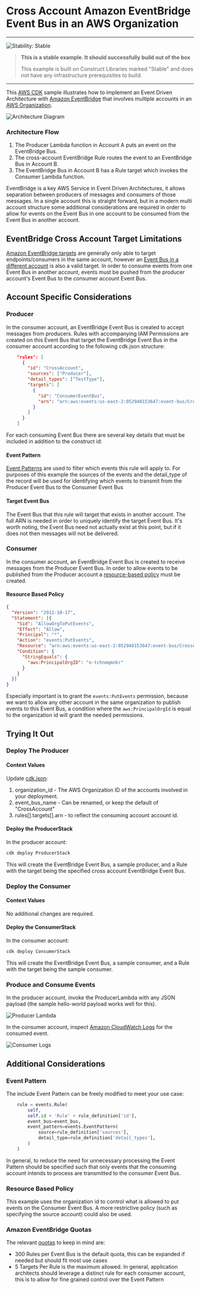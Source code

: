 # Cross Account Amazon EventBridge Event Bus in an AWS Organization

<!--BEGIN STABILITY BANNER-->
---

![Stability: Stable](https://img.shields.io/badge/stability-Stable-success.svg?style=for-the-badge)

> **This is a stable example. It should successfully build out of the box**
>
> This example is built on Construct Libraries marked "Stable" and does not have any infrastructure prerequisites to build.
---
<!--END STABILITY BANNER-->

This [AWS CDK](https://aws.amazon.com/cdk/) sample illustrates how to implement an Event Driven Architecture with [Amazon EventBridge](https://aws.amazon.com/eventbridge/) that involves multiple accounts in an [AWS Organization](https://aws.amazon.com/organizations/).

![Architecture Diagram](images/architecture_diagram.png)

### Architecture Flow
1. The Producer Lambda function in Account A puts an event on the EventBridge Bus.
1. The cross-account EventBridge Rule routes the event to an EventBridge Bus in Account B.
1. The EventBridge Bus in Account B has a Rule target which invokes the Consumer Lambda function.

EventBridge is a key AWS Service in Event Driven Architectures, it allows separation between producers of messages and consumers of those messages.  In a single account this is straight forward, but in a modern multi account structure some additional considerations are required in order to allow for events on the Event Bus in one account to be consumed from the Event Bus in another account.

## EventBridge Cross Account Target Limitations

[Amazon EventBridge targets](https://docs.aws.amazon.com/eventbridge/latest/userguide/eb-targets.html) are generally only able to target endpoints/consumers in the same account, however an [Event Bus in a different account](https://docs.aws.amazon.com/eventbridge/latest/userguide/eb-cross-account.html) is also a valid target.  In order to consume events from one Event Bus in another account, events must be pushed from the producer account's Event Bus to the consumer account Event Bus.

## Account Specific Considerations

### Producer

In the consumer account, an EventBridge Event Bus is created to accept messages from producers.  Rules with accompanying IAM Permissions are created on this Event Bus that target the EventBridge Event Bus in the consumer account according to the following cdk.json structure:

```json
    "rules": [
      {
        "id": "CrossAccount",
        "sources": ["Producer"],
        "detail_types": ["TestType"],
        "targets": [
          {
            "id": "ConsumerEventBus",
            "arn": "arn:aws:events:us-east-2:052948153647:event-bus/CrossAccount"
          }
        ]
      }
    ]
```

For each consuming Event Bus there are several key details that must be included in addition to the construct id:

#### Event Pattern

[Event Patterns](https://docs.aws.amazon.com/eventbridge/latest/userguide/eb-event-patterns.html) are used to filter which events this rule will apply to.  For purposes of this example the sources of the events and the detail_type of the record will be used for identifying which events to transmit from the Producer Event Bus to the Consumer Event Bus

#### Target Event Bus

The Event Bus that this rule will target that exists in another account.  The full ARN is needed in order to uniquely identify the target Event Bus.  It's worth noting, the Event Bus need not actually exist at this point, but if it does not then messages will not be delivered.

### Consumer

In the consumer account, an EventBridge Event Bus is created to receive messages from the Producer Event Bus.  In order to allow events to be published from the Producer account a [resource-based policy](https://docs.aws.amazon.com/eventbridge/latest/userguide/eb-use-resource-based.html) must be created.

#### Resource Based Policy

```json
{
  "Version": "2012-10-17",
  "Statement": [{
    "Sid": "AllowOrgToPutEvents",
    "Effect": "Allow",
    "Principal": "*",
    "Action": "events:PutEvents",
    "Resource": "arn:aws:events:us-east-2:052948153647:event-bus/CrossAccount",
    "Condition": {
      "StringEquals": {
        "aws:PrincipalOrgID": "o-tchnmqmnkr"
      }
    }
  }]
}
```

Especially important is to grant the `events:PutEvents` permission, because we want to allow any other account in the same organization to publish events to this Event Bus, a condition where the `aws:PrincipalOrgId` is equal to the organization id will grant the needed permissions.

## Trying It Out

### Deploy The Producer

#### Context Values

Update [cdk.json](./cdk.json):

1. organization_id - The AWS Organization ID of the accounts involved in your deployment.
1. event_bus_name - Can be renamed, or keep the default of "CrossAccount"
2. rules[].targets[].arn - to reflect the consuming account account id.

#### Deploy the ProducerStack

In the producer account:

```sh
cdk deploy ProducerStack
```

This will create the EventBridge Event Bus, a sample producer, and a Rule with the target being the specified cross account EventBridge Event Bus.

### Deploy the Consumer

#### Context Values

No additional changes are required.

#### Deploy the ConsumerStack

In the consumer account:

```sh
cdk deploy ConsumerStack
```

This will create the EventBridge Event Bus, a sample consumer, and a Rule with the target being the sample consumer.

### Produce and Consume Events

In the producer account, invoke the ProducerLambda with any JSON payload (the sample hello-world payload works well for this).

![Producer Lambda](images/producer_lambda.png)

In the consumer account, inspect [Amazon CloudWatch Logs](https://docs.aws.amazon.com/AmazonCloudWatch/latest/logs/WhatIsCloudWatchLogs.html) for the consumed event.

![Consumer Logs](images/consumer_logs.png)

## Additional Considerations

### Event Pattern

The include Event Pattern can be freely modified to meet your use case:

```python
    rule = events.Rule(
        self,
        self.id + 'Rule' + rule_definition['id'],
        event_bus=event_bus,
        event_pattern=events.EventPattern(
            source=rule_definition['sources'],
            detail_type=rule_definition['detail_types'],
        )
    )
```

In general, to reduce the need for unnecessary processing the Event Pattern should be specified such that only events that the consuming account intends to process are transmitted to the consumer Event Bus.

### Resource Based Policy

This example uses the organization id to control what is allowed to put events on the Consumer Event Bus.  A more restrictive policy (such as specifying the source account) could also be used.

### Amazon EventBridge Quotas

The relevant [quotas](https://docs.aws.amazon.com/eventbridge/latest/userguide/eb-quota.html) to keep in mind are:

* 300 Rules per Event Bus is the default quota, this can be expanded if needed but should fit most use cases
* 5 Targets Per Rule is the maximum allowed.  In general, application architects should leverage a distinct rule for each consumer account, this is to allow for fine grained control over the Event Pattern

